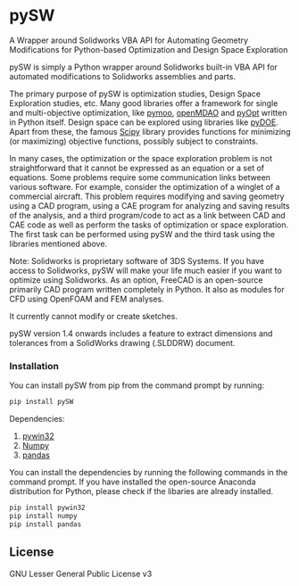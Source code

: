 # pySW
A Wrapper around Solidworks VBA API for Automating Geometry Modifications for Python-based Optimization and Design Space Exploration

pySW is simply a Python wrapper around Solidworks built-in VBA API for automated modifications to Solidworks assemblies and parts.

The primary purpose of pySW is optimization studies, Design Space Exploration studies, etc. Many good libraries offer a framework for single and multi-objective optimization, like [pymoo](https://pymoo.org/index.html), [openMDAO](https://openmdao.org/) and [pyOpt](http://www.pyopt.org/) written in Python itself. Design space can be explored using libraries like [pyDOE](https://pythonhosted.org/pyDOE/index.html). Apart from these, the famous [Scipy](https://docs.scipy.org/doc/scipy/reference/optimize.html) library provides functions for minimizing (or maximizing) objective functions, possibly subject to constraints.

In many cases, the optimization or the space exploration problem is not straightforward that it cannot be expressed as an equation or a set of equations. Some problems require some communication links between various software. For example, consider the optimization of a winglet of a commercial aircraft. This problem requires modifying and saving geometry using a CAD program, using a CAE program for analyzing and saving results of the analysis, and a third program/code to act as a link between CAD and CAE code as well as perform the tasks of optimization or space exploration. The first task can be performed using pySW and the third task using the libraries mentioned above.

Note: Solidworks is proprietary software of 3DS Systems. If you have access to Solidworks, pySW will make your life much easier if you want to optimize using Solidworks.
As an option, FreeCAD is an open-source primarily CAD program written completely in Python. It also as modules for CFD using OpenFOAM and FEM analyses.

It currently cannot modify or create sketches.

pySW version 1.4 onwards includes a feature to extract dimensions and tolerances from a SolidWorks drawing (.SLDDRW) document.


### Installation

You can install pySW from pip from the command prompt by running:

```sh
pip install pySW
```

Dependencies:
1. [pywin32](https://pypi.org/project/pywin32/)
2. [Numpy](https://numpy.org/)
3. [pandas](https://pandas.pydata.org/)

You can install the dependencies by running the following commands in the command prompt. If you have installed the open-source Anaconda distribution for Python, please check if the libaries are already installed.
```sh
pip install pywin32
pip install numpy
pip install pandas
```

License
----

GNU Lesser General Public License v3


[//]: # (These are reference links used in the body of this note and get stripped out when the markdown processor does its job. There is no need to format nicely because it shouldn't be seen. Thanks SO - http://stackoverflow.com/questions/4823468/store-comments-in-markdown-syntax)


   [dill]: <https://github.com/joemccann/dillinger>
   [pymoo]: <https://pymoo.org/index.html>
   [openMDAO]: <https://openmdao.org/>
   [pyOpt]: <http://www.pyopt.org/>
   [pyDOE]: <https://pythonhosted.org/pyDOE/index.html>
   [Scipy]: <https://docs.scipy.org/doc/scipy/reference/optimize.html>
   [pywin32]: <https://pypi.org/project/pywin32/>
   [Numpy]: <https://numpy.org/>
   [pandas]: <https://pandas.pydata.org/>
